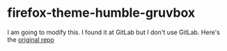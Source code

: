 # firefox-theme-humble-gruvbox

I am going to modify this. I found it at GitLab but I don't use GitLab. Here's the [original repo](https://git.uxlbc.com/k/firefox-theme-humble-gruvbox/)


